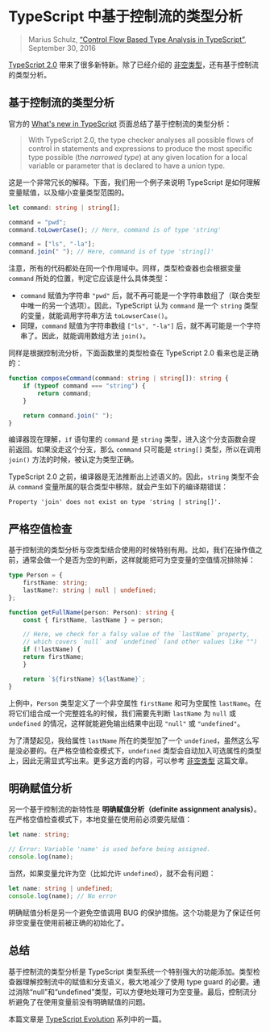 TypeScript 中基于控制流的类型分析
==============================================

> Marius Schulz, [“Control Flow Based Type Analysis in TypeScript”](https://mariusschulz.com/blog/control-flow-based-type-analysis-in-typescript), September 30, 2016

[TypeScript 2.0](https://blogs.msdn.microsoft.com/typescript/2016/09/22/announcing-typescript-2-0/) 带来了很多新特新。除了已经介绍的 [非空类型](./non-nullable-types-in-typescript.md)，还有基于控制流的类型分析。

基于控制流的类型分析
----------------------------------------------------------------------

官方的 [What's new in TypeScript](https://github.com/Microsoft/TypeScript/wiki/What's-new-in-TypeScript#control-flow-based-type-analysis) 页面总结了基于控制流的类型分析：

> With TypeScript 2.0, the type checker analyses all possible flows of control in statements and expressions to produce the most specific type possible (the _narrowed type_) at any given location for a local variable or parameter that is declared to have a union type.

这是一个非常冗长的解释。下面，我们用一个例子来说明 TypeScript 是如何理解变量赋值，以及缩小变量类型范围的。

```ts
let command: string | string[];

command = "pwd";
command.toLowerCase(); // Here, command is of type 'string'

command = ["ls", "-la"];
command.join(" "); // Here, command is of type 'string[]'
``` 

注意，所有的代码都处在同一个作用域中。同样，类型检查器也会根据变量 `command` 所处的位置，判定它应该是什么具体类型：

*   `command` 赋值为字符串 `"pwd"` 后，就不再可能是一个字符串数组了（联合类型中唯一的另一个选项）。因此，TypeScript 认为 `command` 是一个 `string` 类型的变量，就能调用字符串方法 `toLowserCase()`。
*   同理，`command` 赋值为字符串数组 `["ls", "-la"]` 后，就不再可能是一个字符串了。因此，就能调用数组方法 `join()`。

同样是根据控制流分析，下面函数里的类型检查在 TypeScript 2.0 看来也是正确的：

```ts
function composeCommand(command: string | string[]): string {
    if (typeof command === "string") {
        return command;
    }

    return command.join(" ");
}
```

编译器现在理解，`if` 语句里的 `command` 是 `string` 类型，进入这个分支函数会提前返回。如果没走这个分支，那么 `command` 只可能是 `string[]` 类型，所以在调用 `join()` 方法的时候，被认定为类型正确。

TypeScript 2.0 之前，编译器是无法推断出上述语义的。因此，`string` 类型不会从 `command` 变量所属的联合类型中移除，就会产生如下的编译期错误：

```
Property 'join' does not exist on type 'string | string[]'.
```

严格空值检查
------------------------------------------

基于控制流的类型分析与空类型结合使用的时候特别有用。比如，我们在操作值之前，通常会做一个是否为空的判断，这样就能把可为空变量的空值情况排除掉：

```ts
type Person = {
    firstName: string;
    lastName?: string | null | undefined;
};

function getFullName(person: Person): string {
    const { firstName, lastName } = person;

    // Here, we check for a falsy value of the `lastName` property,
    // which covers `null` and `undefined` (and other values like "")
    if (!lastName) {
    return firstName;
    }

    return `${firstName} ${lastName}`;
}
```

上例中，`Person` 类型定义了一个非空属性 `firstName` 和可为空属性 `lastName`。在将它们组合成一个完整姓名的时候，我们需要先判断 `lastName` 为 `null` 或 `undefined` 的情况，这样就能避免输出结果中出现 `"null"` 或 `"undefined"`。

为了清楚起见，我给属性 `lastName` 所在的类型加了一个 `undefined`，虽然这么写是没必要的。在严格空值检查模式下，`undefined` 类型会自动加入可选属性的类型上，因此无需显式写出来。更多这方面的内容，可以参考 [非空类型](./non-nullable-types-in-typescript.md) 这篇文章。

明确赋值分析
--------------------------------------------------------------

另一个基于控制流的新特性是 **明确赋值分析（definite assignment analysis）**。在严格空值检查模式下，本地变量在使用前必须要先赋值：

```ts
let name: string;

// Error: Variable 'name' is used before being assigned.
console.log(name);
``` 

当然，如果变量允许为空（比如允许 `undefined`），就不会有问题：

```ts
let name: string | undefined;
console.log(name); // No error
```

明确赋值分析是另一个避免空值调用 BUG 的保护措施。这个功能是为了保证任何非空变量在使用前被正确的初始化了。

总结
--------------------

基于控制流的类型分析是 TypeScript 类型系统一个特别强大的功能添加。类型检查器理解控制流中的赋值和分支语义，极大地减少了使用 type guard 的必要。通过消除“null”和“undefined”类型，可以方便地处理可为空变量。最后，控制流分析避免了在使用变量前没有明确赋值的问题。

本篇文章是 [TypeScript Evolution](https://mariusschulz.com/blog/series/typescript-evolution) 系列中的一篇。

